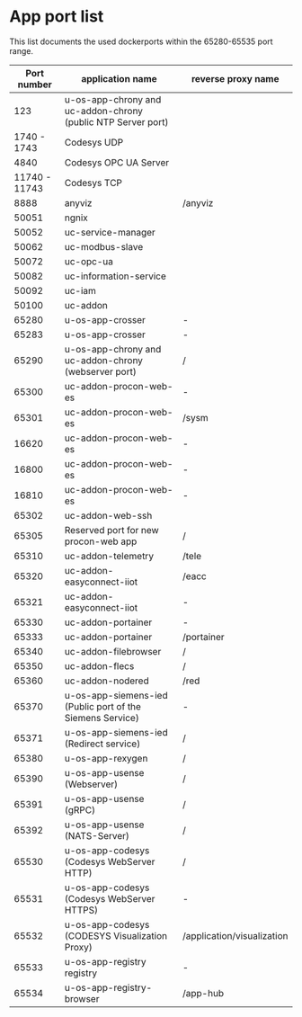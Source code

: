 # App port list

This list documents the used dockerports within the 65280-65535 port range.

| Port number   | application name                                             | reverse proxy name         |
| ------------- | ------------------------------------------------------------ | -------------------------- |
| 123           | u-os-app-chrony and uc-addon-chrony (public NTP Server port) |                            |
| 1740 - 1743   | Codesys UDP                                                  |                            |
| 4840          | Codesys OPC UA Server                                        |                            |
| 11740 - 11743 | Codesys TCP                                                  |                            |
| 8888          | anyviz                                                       | /anyviz                    |
| 50051         | ngnix                                                        |                            |
| 50052         | uc-service-manager                                           |                            |
| 50062         | uc-modbus-slave                                              |                            |
| 50072         | uc-opc-ua                                                    |                            |
| 50082         | uc-information-service                                       |                            |
| 50092         | uc-iam                                                       |                            |
| 50100         | uc-addon                                                     |                            |
| 65280         | u-os-app-crosser                                             | -                          |
| 65283         | u-os-app-crosser                                             | -                          |
| 65290         | u-os-app-chrony and uc-addon-chrony (webserver port)         | /                          |
| 65300         | uc-addon-procon-web-es                                       | -                          |
| 65301         | uc-addon-procon-web-es                                       | /sysm                      |
| 16620         | uc-addon-procon-web-es                                       | -                          |
| 16800         | uc-addon-procon-web-es                                       | -                          |
| 16810         | uc-addon-procon-web-es                                       | -                          |
| 65302         | uc-addon-web-ssh                                             |                            |
| 65305         | Reserved port for new procon-web app                         | /                          |
| 65310         | uc-addon-telemetry                                           | /tele                      |
| 65320         | uc-addon-easyconnect-iiot                                    | /eacc                      |
| 65321         | uc-addon-easyconnect-iiot                                    | -                          |
| 65330         | uc-addon-portainer                                           | -                          |
| 65333         | uc-addon-portainer                                           | /portainer                 |
| 65340         | uc-addon-filebrowser                                         | /                          |
| 65350         | uc-addon-flecs                                               | /                          |
| 65360         | uc-addon-nodered                                             | /red                       |
| 65370         | u-os-app-siemens-ied (Public port of the Siemens Service)    | -                          |
| 65371         | u-os-app-siemens-ied (Redirect service)                      | /                          |
| 65380         | u-os-app-rexygen                                             | /                          |
| 65390         | u-os-app-usense (Webserver)                                  | /                          |
| 65391         | u-os-app-usense (gRPC)                                       | /                          |
| 65392         | u-os-app-usense (NATS-Server)                                | /                          |
| 65530         | u-os-app-codesys (Codesys WebServer HTTP)                    | /                          |
| 65531         | u-os-app-codesys (Codesys WebServer HTTPS)                   | -                          |
| 65532         | u-os-app-codesys (CODESYS Visualization Proxy)               | /application/visualization |
| 65533         | u-os-app-registry registry                                   | -                          |
| 65534         | u-os-app-registry-browser                                    | /app-hub                   |
